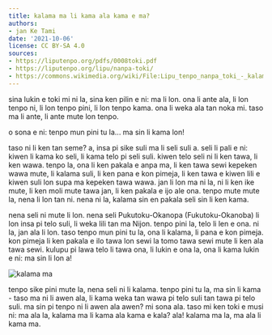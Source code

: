 ```yaml
---
title: kalama ma li kama ala kama e ma?
authors:
- jan Ke Tami
date: '2021-10-06'
license: CC BY-SA 4.0
sources:
- https://liputenpo.org/pdfs/0008toki.pdf
- https://liputenpo.org/lipu/nanpa-toki/
- https://commons.wikimedia.org/wiki/File:Lipu_tenpo_nanpa_toki_-_kalama_ma.png
---
```


sina lukin e toki mi ni la, sina ken pilin e ni: ma li lon. ona li ante ala, li lon tenpo ni, li lon tenpo pini, li lon tenpo kama. ona li weka ala tan noka mi. taso ma li ante, li ante mute lon tenpo.

o sona e ni: tenpo mun pini tu la... ma sin li kama lon!

taso ni li ken tan seme? a, insa pi sike suli ma li seli suli a. seli li pali e ni: kiwen li kama ko seli, li kama telo pi seli suli. kiwen telo seli ni li ken tawa, li ken wawa. tenpo la, ona li ken pakala e anpa ma, li ken tawa sewi kepeken wawa mute, li kalama suli, li ken pana e kon pimeja, li ken tawa e kiwen lili e kiwen suli lon supa ma kepeken tawa wawa. jan li lon ma ni la, ni li ken ike mute, li ken moli mute tawa jan, li ken pakala e ijo ale ona. tenpo mute mute la, nena li lon tan ni. nena ni la, kalama sin en pakala seli sin li ken kama.

nena seli ni mute li lon. nena seli Pukutoku-Okanopa (Fukutoku-Okanoba) li lon insa pi telo suli, li weka lili tan ma Nijon. tenpo pini la, telo li len e ona. ni la, jan ala li lon. taso tenpo mun pini tu la, ona li kalama, li pana e kon pimeja. kon pimeja li ken pakala e ilo tawa lon sewi la tomo tawa sewi mute li ken ala tawa sewi. kulupu pi lawa telo li tawa ona, li lukin e ona la, ona li kama lukin e ni: ma sin li lon a!

![kalama ma](https://upload.wikimedia.org/wikipedia/commons/e/e4/Lipu_tenpo_nanpa_toki_-_kalama_ma.png)

tenpo sike pini mute la, nena seli ni li kalama. tenpo pini tu la, ma sin li kama - taso ma ni li awen ala, li kama weka tan wawa pi telo suli tan tawa pi telo suli. ma sin pi tenpo ni li awen ala awen? mi sona ala. taso mi ken toki e musi ni: ma ala la, kalama ma li kama ala kama e kala? ala! kalama ma la, ma ala li kama ma.